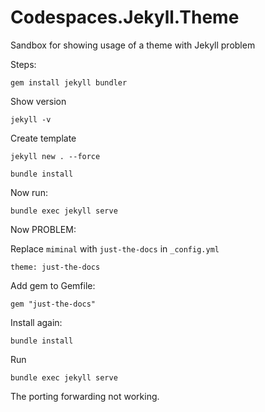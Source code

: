 # Codespaces.Jekyll.Theme
Sandbox for showing usage of a theme with Jekyll problem

Steps:

```
gem install jekyll bundler
```
Show version
```
jekyll -v
```

Create template
```
jekyll new . --force
```
```
bundle install
```

Now run:
```
bundle exec jekyll serve
```

Now PROBLEM:

Replace `miminal` with `just-the-docs` in `_config.yml`
```
theme: just-the-docs
```

Add gem to Gemfile:
```
gem "just-the-docs"
```

Install again:
```
bundle install
```

Run
```
bundle exec jekyll serve
```

The porting forwarding not working. 